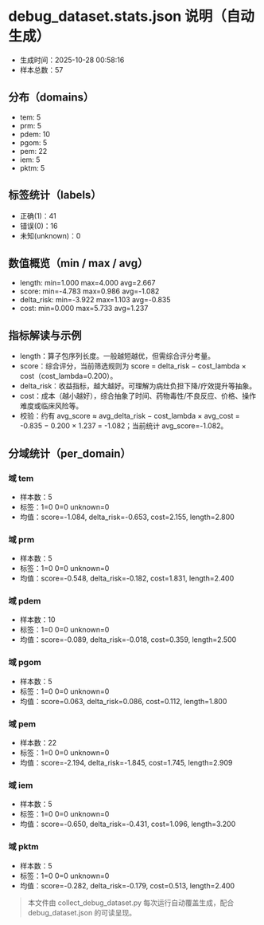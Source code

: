 # debug_dataset.stats.json 说明（自动生成）

- 生成时间：2025-10-28 00:58:16
- 样本总数：57

## 分布（domains）
- tem: 5
- prm: 5
- pdem: 10
- pgom: 5
- pem: 22
- iem: 5
- pktm: 5

## 标签统计（labels）
- 正确(1)：41
- 错误(0)：16
- 未知(unknown)：0

## 数值概览（min / max / avg）
- length: min=1.000 max=4.000 avg=2.667
- score: min=-4.783 max=0.986 avg=-1.082
- delta_risk: min=-3.922 max=1.103 avg=-0.835
- cost: min=0.000 max=5.733 avg=1.237

## 指标解读与示例
- length：算子包序列长度。一般越短越优，但需综合评分考量。
- score：综合评分，当前筛选规则为 score = delta_risk − cost_lambda × cost（cost_lambda=0.200）。
- delta_risk：收益指标，越大越好。可理解为病灶负担下降/疗效提升等抽象。
- cost：成本（越小越好），综合抽象了时间、药物毒性/不良反应、价格、操作难度或临床风险等。
- 校验：约有 avg_score ≈ avg_delta_risk − cost_lambda × avg_cost = -0.835 − 0.200 × 1.237 = -1.082；当前统计 avg_score=-1.082。

## 分域统计（per_domain）
### 域 tem
- 样本数：5
- 标签：1=0 0=0 unknown=0
- 均值：score=-1.084, delta_risk=-0.653, cost=2.155, length=2.800
### 域 prm
- 样本数：5
- 标签：1=0 0=0 unknown=0
- 均值：score=-0.548, delta_risk=-0.182, cost=1.831, length=2.400
### 域 pdem
- 样本数：10
- 标签：1=0 0=0 unknown=0
- 均值：score=-0.089, delta_risk=-0.018, cost=0.359, length=2.500
### 域 pgom
- 样本数：5
- 标签：1=0 0=0 unknown=0
- 均值：score=0.063, delta_risk=0.086, cost=0.112, length=1.800
### 域 pem
- 样本数：22
- 标签：1=0 0=0 unknown=0
- 均值：score=-2.194, delta_risk=-1.845, cost=1.745, length=2.909
### 域 iem
- 样本数：5
- 标签：1=0 0=0 unknown=0
- 均值：score=-0.650, delta_risk=-0.431, cost=1.096, length=3.200
### 域 pktm
- 样本数：5
- 标签：1=0 0=0 unknown=0
- 均值：score=-0.282, delta_risk=-0.179, cost=0.513, length=2.400

> 本文件由 collect_debug_dataset.py 每次运行自动覆盖生成，配合 debug_dataset.json 的可读呈现。